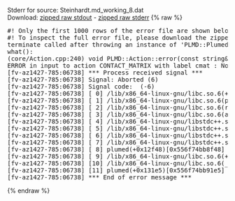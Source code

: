 Stderr for source:  Steinhardt.md_working_8.dat   
Download: [zipped raw stdout](Steinhardt.md_working_8.dat.plumed.stdout.txt.zip) - [zipped raw stderr](Steinhardt.md_working_8.dat.plumed.stderr.txt.zip) 
{% raw %}
<pre>
#! Only the first 1000 rows of the error file are shown below
#! To inspect the full error file, please download the zipped raw stderr file above
terminate called after throwing an instance of 'PLMD::Plumed::ExceptionError'
what():
(core/Action.cpp:240) void PLMD::Action::error(const string&) const
ERROR in input to action CONTACT_MATRIX with label cmat : No atoms have been read in
[fv-az1427-785:06738] *** Process received signal ***
[fv-az1427-785:06738] Signal: Aborted (6)
[fv-az1427-785:06738] Signal code:  (-6)
[fv-az1427-785:06738] [ 0] /lib/x86_64-linux-gnu/libc.so.6(+0x42520)[0x7f0965e42520]
[fv-az1427-785:06738] [ 1] /lib/x86_64-linux-gnu/libc.so.6(pthread_kill+0x12c)[0x7f0965e969fc]
[fv-az1427-785:06738] [ 2] /lib/x86_64-linux-gnu/libc.so.6(raise+0x16)[0x7f0965e42476]
[fv-az1427-785:06738] [ 3] /lib/x86_64-linux-gnu/libc.so.6(abort+0xd3)[0x7f0965e287f3]
[fv-az1427-785:06738] [ 4] /lib/x86_64-linux-gnu/libstdc++.so.6(+0xa2b9e)[0x7f09662a2b9e]
[fv-az1427-785:06738] [ 5] /lib/x86_64-linux-gnu/libstdc++.so.6(+0xae20c)[0x7f09662ae20c]
[fv-az1427-785:06738] [ 6] /lib/x86_64-linux-gnu/libstdc++.so.6(+0xae277)[0x7f09662ae277]
[fv-az1427-785:06738] [ 7] /lib/x86_64-linux-gnu/libstdc++.so.6(__cxa_rethrow+0x4b)[0x7f09662ae52b]
[fv-az1427-785:06738] [ 8] plumed(+0x12f48)[0x556f74bb8f48]
[fv-az1427-785:06738] [ 9] /lib/x86_64-linux-gnu/libc.so.6(+0x29d90)[0x7f0965e29d90]
[fv-az1427-785:06738] [10] /lib/x86_64-linux-gnu/libc.so.6(__libc_start_main+0x80)[0x7f0965e29e40]
[fv-az1427-785:06738] [11] plumed(+0x131e5)[0x556f74bb91e5]
[fv-az1427-785:06738] *** End of error message ***
</pre>
{% endraw %}
